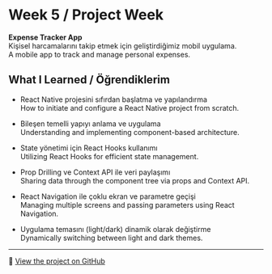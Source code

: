 # Week 5 / Project Week  

**Expense Tracker App**  
Kişisel harcamalarını takip etmek için geliştirdiğimiz mobil uygulama.  
A mobile app to track and manage personal expenses.

## What I Learned / Öğrendiklerim

- React Native projesini sıfırdan başlatma ve yapılandırma   
  How to initiate and configure a React Native project from scratch.

- Bileşen temelli yapıyı anlama ve uygulama   
  Understanding and implementing component-based architecture.

- State yönetimi için React Hooks kullanımı   
  Utilizing React Hooks for efficient state management.

- Prop Drilling ve Context API ile veri paylaşımı   
  Sharing data through the component tree via props and Context API.

- React Navigation ile çoklu ekran ve parametre geçişi   
  Managing multiple screens and passing parameters using React Navigation.

- Uygulama temasını (light/dark) dinamik olarak değiştirme   
  Dynamically switching between light and dark themes.

---

🔗 [View the project on GitHub](https://github.com/KaanCaman/ExpenseTracker-RN)

